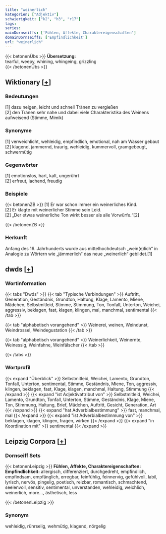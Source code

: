 ```yaml
---
title: "weinerlich"
kategorien: ["Adjektiv"]
schwierigkeit: ["k2", "h3", "r17"]
tags:
series:
mainDornseiffs: ['Fühlen, Affekte, Charaktereigenschaften']
domainDornseiffs: ['Empfindlichkeit']
url: "weinerlich"
---
```


{{< betonenÜbs >}}
**Übersetzung:**  
tearful, weepy, whining, whingeing, grizzling  
{{< /betonenÜbs >}}

## Wiktionary [[+](https://de.wiktionary.org/wiki/weinerlich)]

### Bedeutungen
[1] dazu neigen, leicht und schnell Tränen zu vergießen  
[2] den Tränen sehr nahe und dabei viele Charakteristika des Weinens aufweisend (Stimme, Mimik)  

### Synonyme
[1] verweichlicht, wehleidig, empfindlich, emotional, nah am Wasser gebaut  
[2] klagend, jammernd, traurig, wehleidig, kummervoll, gramgebeugt, schwermütig  

### Gegenwörter
[1] emotionslos, hart, kalt, ungerührt  
[2] erfreut, lachend, freudig  

### Beispiele
{{< betonenZB >}}
[1] Er war schon immer ein weinerliches Kind.  
[2] Er klagte mit weinerlicher Stimme sein Leid.  
[2] „Der etwas weinerliche Ton wirkt besser als alle Vorwürfe.“[2]  

{{< /betonenZB >}}
### Herkunft
Anfang des 16. Jahrhunderts wurde aus mittelhochdeutsch „wein(e)lich“ in Analogie zu Wörtern wie „jämmerlich“ das neue „weinerlich“ gebildet.[1]  



## dwds [[+](https://www.dwds.de/wb/weinerlich)]

### Wortinformation
{{< tabs "Dwds" >}}
{{< tab "Typische Verbindungen" >}}
Auftritt, Generation, Geständnis, Grundton, Haltung, Klage, Lamento, Miene, Mädchen, Selbstmitleid, Stimme, Stimmung, Ton, Tonfall, Unterton, Weichei, aggressiv, beklagen, fast, klagen, klingen, mal, manchmal, sentimental
{{< /tab >}}

{{< tab "alphabetisch vorangehend" >}}
Weinerei, weinen, Weindunst, Weindrossel, Weindegustation
{{< /tab >}}

{{< tab "alphabetisch vorangehend" >}}
Weinerlichkeit, Weinernte, Weinessig, Weinfahne, Weinfälscher
{{< /tab >}}

{{< /tabs >}}

### Wortprofil
{{< expand "Überblick" >}} Selbstmitleid, Weichei, Lamento, Grundton, Tonfall, Unterton, sentimental, Stimme, Geständnis, Miene, Ton, aggressiv, klingen, beklagen, fast, Klage, klagen, manchmal, Haltung, Stimmung {{< /expand >}}
{{< expand "ist Adjektivattribut von" >}} Selbstmitleid, Weichei, Lamento, Grundton, Tonfall, Unterton, Stimme, Geständnis, Klage, Miene, Ton, Stimmung, Haltung, Brief, Mädchen, Auftritt, Gesicht, Generation, Art {{< /expand >}}
{{< expand "hat Adverbialbestimmung" >}} fast, manchmal, mal {{< /expand >}}
{{< expand "ist Adverbialbestimmung von" >}} beklagen, klagen, klingen, fragen, wirken {{< /expand >}}
{{< expand "in Koordination mit" >}} sentimental {{< /expand >}}

## Leipzig Corpora [[+](https://corpora.uni-leipzig.de/en/res?word=weinerlich&corpusId=deu_newscrawl-public_2018)]

### Dornseiff Sets
{{< betonenLeipzig >}}
**Fühlen, Affekte, Charaktereigenschaften:**  
**Empfindlichkeit:** allergisch, differenziert, durchgedreht, empfindlich, empfindsam, empfänglich, erregbar, feinfühlig, feinnervig, gefühlvoll, labil, lyrisch, nervös, pingelig, poetisch, reizbar, romantisch, schmachtend, seelenvoll, sensitiv, sentimental, unverstanden, wehleidig, weichlich, weinerlich, more..., ästhetisch, less  

{{< /betonenLeipzig >}}

### Synonym
wehleidig, rührselig, wehmütig, klagend, nörgelig

